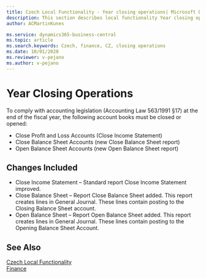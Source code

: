 ```yaml
---
title: Czech Local Functionality - Year closing operations| Microsoft Docs
description: This section describes local functionality Year closing operations
author: ACMartinKunes

ms.service: dynamics365-business-central
ms.topic: article
ms.search.keywords: Czech, finance, CZ, closing operations
ms.date: 10/01/2020
ms.reviewer: v-pejano
ms.author: v-pejano
---
```


# Year Closing Operations

To comply with accounting legislation (Accounting Law 563/1991 §17) at the end of the fiscal year, the following account books must be closed or opened:

- Close Profit and Loss Accounts (Close Income Statement)
- Close Balance Sheet Accounts (new Close Balance Sheet report)
- Open Balance Sheet Accounts (new Open Balance Sheet report)

## Changes Included  

- Close Income Statement – Standard report Close Income Statement improved.
- Close Balance Sheet – Report Close Balance Sheet added. This report creates lines in General Journal. These lines contain posting to the Closing Balance Sheet account.
- Open Balance Sheet – Report Open Balance Sheet added. This report creates lines in General Journal. These lines contain posting to the Opening Balance Sheet Account.

## See Also
[Czech Local Functionality](czech-local-functionality.md)  
[Finance](finance.md)  
